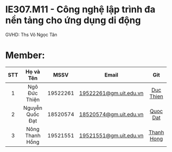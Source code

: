 # IE307.M11 - Công nghệ lập trình đa nền tảng cho ứng dụng di động
GVHD: Ths Võ Ngọc Tân
# Member:
| STT | Họ và Tên | MSSV | Email | Git |
|:-----:|:-----------:|:------:|:-------:|:-----:|
|  1  | Ngô Đức Thiện | 19522261 | 19522261@gm.uit.edu.vn | [Duc Thien](https://github.com/DucThien-19522261)|
|  2  | Nguyễn Quốc Đạt | 18520574 | 18520574@gm.uit.edu.vn | [Quoc Dat](https://github.com/soccerking2000)|
|  3  | Nông Thanh Hồng | 19521551 | 19521551@gm.uit.edu.vn | [Thanh Hong](https://github.com/nongthanhong/)|
